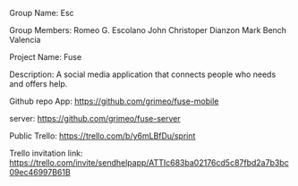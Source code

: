 Group Name: Esc

Group Members:
Romeo G. Escolano
John Christoper Dianzon
Mark Bench Valencia

Project Name: Fuse

Description: A social media application that connects people who needs and offers help.

Github repo
App: https://github.com/grimeo/fuse-mobile

server: https://github.com/grimeo/fuse-server

Public Trello: https://trello.com/b/y6mLBfDu/sprint

Trello invitation link: https://trello.com/invite/sendhelpapp/ATTIc683ba02176cd5c87fbd2a7b3bc09ec46997B61B
